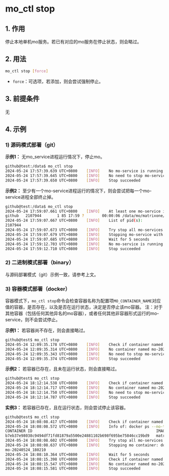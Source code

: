 # mo_ctl stop
## 1. 作用
停止本地单机mo服务。若已有对应的mo服务在停止状态，则会略过。

## 2. 用法
```bash
mo_ctl stop [force]
```
- `force`：可选项，若添加，则会尝试强制停止。

## 3. 前提条件
无


## 4. 示例
### 1) 源码模式部署（git）
**示例1：** 无mo_service进程运行情况下，停止mo。
```bash
github@test:/data$ mo_ctl stop
2024-05-24 17:57:39.639 UTC+0800    [INFO]    No mo-service is running
2024-05-24 17:57:39.645 UTC+0800    [INFO]    No need to stop mo-service
2024-05-24 17:57:39.650 UTC+0800    [INFO]    Stop succeeded
```

**示例2：** 至少有一个mo-service进程运行的情况下，则会尝试把每一个mo-service进程全部终止掉。
```bash
github@test:/data$ mo_ctl stop
2024-05-24 17:59:07.661 UTC+0800    [INFO]    At least one mo-service is running. Process info: 
github   2107944       1 85 17:59 ?        00:00:06 /data/mo/matrixone/mo-service -daemon -debug-http :9876 -launch /data/mo/matrixone/etc/launch/launch.toml
2024-05-24 17:59:07.667 UTC+0800    [INFO]    List of pid(s): 
2107944
2024-05-24 17:59:07.673 UTC+0800    [INFO]    Try stop all mo-services found for a maximum of 10 times, try no: 1
2024-05-24 17:59:07.679 UTC+0800    [INFO]    Stopping mo-service with pid 2107944 with command: kill  2107944
2024-05-24 17:59:07.685 UTC+0800    [INFO]    Wait for 5 seconds
2024-05-24 17:59:12.703 UTC+0800    [INFO]    No mo-service is running
2024-05-24 17:59:12.710 UTC+0800    [INFO]    Stop succeeded
```

### 2) 二进制模式部署（binary）
与源码部署模式（git）示例一致，请参考上文。

### 3) 容器模式部署（docker）
容器模式下，`mo_ctl stop`命令会检查容器名称为配置项`MO_CONTAINER_NAME`对应值的容器，是否存在，以及是否在运行状态，决定是否停止该mo容器。
注：对于其他容器（包括任何其他异名的mo容器），或者任何其他非容器形式运行的mo-service，则不会尝试停止。

**示例1：** 若容器尚不存在，则会直接略过。
```bash
github@test$ mo_ctl stop
2024-05-24 12:09:35.178 UTC+0800    [INFO]    Check if container named mo-20240524_120530 is running
2024-05-24 12:09:35.314 UTC+0800    [INFO]    No container named mo-20240524_120530 is running
2024-05-24 12:09:35.343 UTC+0800    [INFO]    No need to stop mo-service
2024-05-24 12:09:35.374 UTC+0800    [INFO]    Stop succeeded
```

**示例2：** 若容器已存在，且未在运行状态，则会直接略过。
```bash
github@test$ mo_ctl stop
2024-05-24 18:12:14.538 UTC+0800    [INFO]    Check if container named mo-20240524_180210 is running
2024-05-24 18:12:14.717 UTC+0800    [INFO]    No container named mo-20240524_180210 is running
2024-05-24 18:12:14.750 UTC+0800    [INFO]    No need to stop mo-service
2024-05-24 18:12:14.787 UTC+0800    [INFO]    Stop succeeded
```

**实例3：** 若容器已存在，且在运行状态，则会尝试停止该容器。
```bash
github@test$ mo_ctl stop
2024-05-24 18:08:08.417 UTC+0800    [INFO]    Check if container named mo-20240524_180210 is running
2024-05-24 18:08:08.572 UTC+0800    [INFO]    Info of: docker ps --no-trunc --filter name=mo-20240524_180210
CONTAINER ID                                                       IMAGE                     COMMAND                                  CREATED              STATUS              PORTS                                                                                    NAMES
b7eb37e98038c9494df71fd81879a5500e24881102b698f695be75846cc19bd9   matrixone:main_03d182fe   "/mo-service -launch /etc/launch.toml"   About a minute ago   Up About a minute   0.0.0.0:6001->6001/tcp, :::6001->6001/tcp, 0.0.0.0:9876->12345/tcp, :::9876->12345/tcp   mo-20240524_180210
2024-05-24 18:08:08.602 UTC+0800    [INFO]    Try stop all mo-services found for a maximum of 10 times, try no: 1
2024-05-24 18:08:08.637 UTC+0800    [INFO]    Stopping mo container: docker stop mo-20240524_180210
mo-20240524_180210
2024-05-24 18:08:10.364 UTC+0800    [INFO]    Wait for 5 seconds
2024-05-24 18:08:15.398 UTC+0800    [INFO]    Check if container named mo-20240524_180210 is running
2024-05-24 18:08:15.547 UTC+0800    [INFO]    No container named mo-20240524_180210 is running
2024-05-24 18:08:15.581 UTC+0800    [INFO]    Stop succeeded
```
